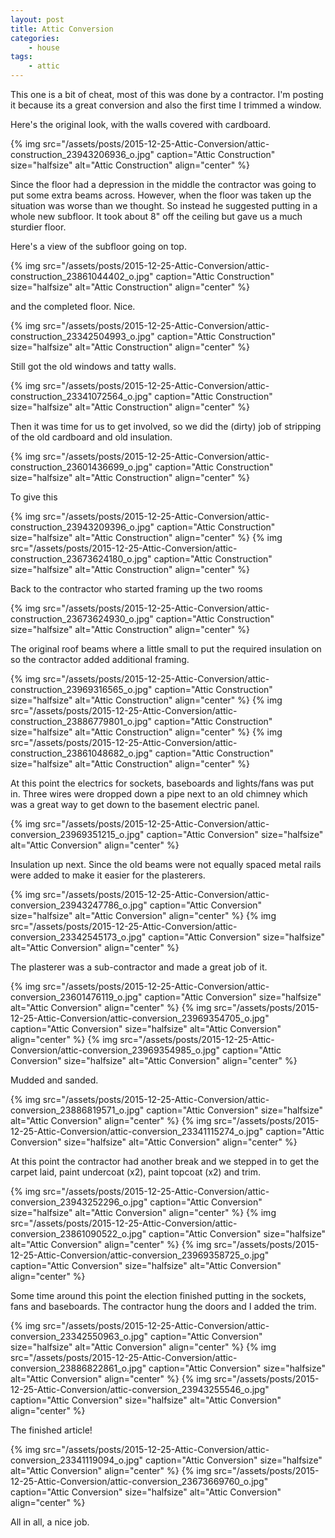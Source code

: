 ```yaml
---
layout: post
title: Attic Conversion
categories:
    - house
tags:
    - attic
---
```


This one is a bit of cheat, most of this was done by a contractor. I'm posting it because its a great conversion and also the first time I trimmed a window.

Here's the original look, with the walls covered with cardboard.

{% img src="/assets/posts/2015-12-25-Attic-Conversion/attic-construction_23943206936_o.jpg" caption="Attic Construction" size="halfsize" alt="Attic Construction" align="center" %}

Since the floor had a depression in the middle the contractor was going to put some extra beams across. However, when the floor was taken up the situation was worse than we thought. So instead he suggested putting in a whole new subfloor. It took about 8" off the ceiling but gave us a much sturdier floor.

Here's a view of the subfloor going on top.

{% img src="/assets/posts/2015-12-25-Attic-Conversion/attic-construction_23861044402_o.jpg" caption="Attic Construction" size="halfsize" alt="Attic Construction" align="center" %}

and the completed floor. Nice.

{% img src="/assets/posts/2015-12-25-Attic-Conversion/attic-construction_23342504993_o.jpg" caption="Attic Construction" size="halfsize" alt="Attic Construction" align="center" %}

Still got the old windows and tatty walls.

{% img src="/assets/posts/2015-12-25-Attic-Conversion/attic-construction_23341072564_o.jpg" caption="Attic Construction" size="halfsize" alt="Attic Construction" align="center" %}

Then it was time for us to get involved, so we did the (dirty) job of stripping of the old cardboard and old insulation.

{% img src="/assets/posts/2015-12-25-Attic-Conversion/attic-construction_23601436699_o.jpg" caption="Attic Construction" size="halfsize" alt="Attic Construction" align="center" %}

To give this

{% img src="/assets/posts/2015-12-25-Attic-Conversion/attic-construction_23943209396_o.jpg" caption="Attic Construction" size="halfsize" alt="Attic Construction" align="center" %}
{% img src="/assets/posts/2015-12-25-Attic-Conversion/attic-construction_23673624180_o.jpg" caption="Attic Construction" size="halfsize" alt="Attic Construction" align="center" %}

Back to the contractor who started framing up the two rooms

{% img src="/assets/posts/2015-12-25-Attic-Conversion/attic-construction_23673624930_o.jpg" caption="Attic Construction" size="halfsize" alt="Attic Construction" align="center" %}

The original roof beams where a little small to put the required insulation on so the contractor added additional framing.

{% img src="/assets/posts/2015-12-25-Attic-Conversion/attic-construction_23969316565_o.jpg" caption="Attic Construction" size="halfsize" alt="Attic Construction" align="center" %}
{% img src="/assets/posts/2015-12-25-Attic-Conversion/attic-construction_23886779801_o.jpg" caption="Attic Construction" size="halfsize" alt="Attic Construction" align="center" %}
{% img src="/assets/posts/2015-12-25-Attic-Conversion/attic-construction_23861048682_o.jpg" caption="Attic Construction" size="halfsize" alt="Attic Construction" align="center" %}

At this point the electrics for sockets, baseboards and lights/fans was put in. Three wires were dropped down a pipe next to an old chimney which was a great way to get down to the basement electric panel.

{% img src="/assets/posts/2015-12-25-Attic-Conversion/attic-conversion_23969351215_o.jpg" caption="Attic Conversion" size="halfsize" alt="Attic Conversion" align="center" %}

Insulation up next. Since the old beams were not equally spaced metal rails were added to make it easier for the plasterers.

{% img src="/assets/posts/2015-12-25-Attic-Conversion/attic-conversion_23943247786_o.jpg" caption="Attic Conversion" size="halfsize" alt="Attic Conversion" align="center" %}
{% img src="/assets/posts/2015-12-25-Attic-Conversion/attic-conversion_23342545173_o.jpg" caption="Attic Conversion" size="halfsize" alt="Attic Conversion" align="center" %}

The plasterer was a sub-contractor and made a great job of it.

{% img src="/assets/posts/2015-12-25-Attic-Conversion/attic-conversion_23601476119_o.jpg" caption="Attic Conversion" size="halfsize" alt="Attic Conversion" align="center" %}
{% img src="/assets/posts/2015-12-25-Attic-Conversion/attic-conversion_23969354705_o.jpg" caption="Attic Conversion" size="halfsize" alt="Attic Conversion" align="center" %}
{% img src="/assets/posts/2015-12-25-Attic-Conversion/attic-conversion_23969354985_o.jpg" caption="Attic Conversion" size="halfsize" alt="Attic Conversion" align="center" %}

Mudded and sanded.

{% img src="/assets/posts/2015-12-25-Attic-Conversion/attic-conversion_23886819571_o.jpg" caption="Attic Conversion" size="halfsize" alt="Attic Conversion" align="center" %}
{% img src="/assets/posts/2015-12-25-Attic-Conversion/attic-conversion_23341115274_o.jpg" caption="Attic Conversion" size="halfsize" alt="Attic Conversion" align="center" %}

At this point the contractor had another break and we stepped in to get the carpet laid, paint undercoat (x2), paint topcoat (x2) and trim.

{% img src="/assets/posts/2015-12-25-Attic-Conversion/attic-conversion_23943252296_o.jpg" caption="Attic Conversion" size="halfsize" alt="Attic Conversion" align="center" %}
{% img src="/assets/posts/2015-12-25-Attic-Conversion/attic-conversion_23861090522_o.jpg" caption="Attic Conversion" size="halfsize" alt="Attic Conversion" align="center" %}
{% img src="/assets/posts/2015-12-25-Attic-Conversion/attic-conversion_23969358725_o.jpg" caption="Attic Conversion" size="halfsize" alt="Attic Conversion" align="center" %}

Some time around this point the election finished putting in the sockets, fans and baseboards. The contractor hung the doors and I added the trim.

{% img src="/assets/posts/2015-12-25-Attic-Conversion/attic-conversion_23342550963_o.jpg" caption="Attic Conversion" size="halfsize" alt="Attic Conversion" align="center" %}
{% img src="/assets/posts/2015-12-25-Attic-Conversion/attic-conversion_23886822861_o.jpg" caption="Attic Conversion" size="halfsize" alt="Attic Conversion" align="center" %}
{% img src="/assets/posts/2015-12-25-Attic-Conversion/attic-conversion_23943255546_o.jpg" caption="Attic Conversion" size="halfsize" alt="Attic Conversion" align="center" %}

The finished article!

{% img src="/assets/posts/2015-12-25-Attic-Conversion/attic-conversion_23341119094_o.jpg" caption="Attic Conversion" size="halfsize" alt="Attic Conversion" align="center" %}
{% img src="/assets/posts/2015-12-25-Attic-Conversion/attic-conversion_23673669760_o.jpg" caption="Attic Conversion" size="halfsize" alt="Attic Conversion" align="center" %}

All in all, a nice job.